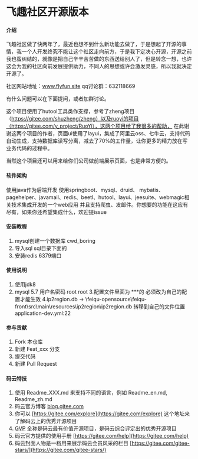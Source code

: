 # 飞趣社区开源版本

#### 介绍
飞趣社区做了快两年了，最近也想不到什么新功能去做了，于是想起了开源的事情，我一个人开发终究不能让这个社区走向前方，于是我下定决心开源，开源之前我也蛮纠结的，就像是把自己辛辛苦苦做的东西送给别人了，但是转念一想，也许这会为我的社区向前发展提供助力，不同人的思想或许会激发灵感，所以我就决定开源了。

社区网站地址：www.flyfun.site 
qq讨论群：632118669

有什么问题可以在下面提问，或者加群讨论。

这个项目使用了hutool工具类作支撑，参考了zheng项目（https://gitee.com/shuzheng/zheng）以及ruoyi的项目（https://gitee.com/y_project/RuoYi），这两个项目给了我很多的帮助，
在此谢谢这两个项目的作者，页面ui使用了layui，集成了阿里云oss、七牛云，支持代码自动生成，支持数据库读写分离，减去了70%的工作量，让你更多的精力放在写业务代码的过程中。

当然这个项目还可以用来给你们公司做前端展示页面，也是非常方便的。



#### 软件架构
使用java作为后端开发 使用springboot、mysql、druid、 mybatis、pagehelper、javamail、redis、beetl、hutool、layui、jeesuite、webmagic相关技术集成开发的一个web应用
并且支持爬虫、发邮件。你想要的功能在这应有尽有，如果你还希望集成什么，欢迎提issue


#### 安装教程

1. mysql创建一个数据库 cwd_boring
2. 导入sql sql目录下面的
3. 安装redis 6379端口

#### 使用说明

1. 使用jdk8
2. mysql 5.7 用户名密码 root root
3.配置文件里面为 ***的 必须改为自己的配置才能生效
4.ip2region.db -> \feiqu-opensource\feiqu-front\src\main\resources\ip2region\ip2region.db 转移到自己的文件位置 application-dev.yml:22


#### 参与贡献

1. Fork 本仓库
2. 新建 Feat_xxx 分支
3. 提交代码
4. 新建 Pull Request


#### 码云特技

1. 使用 Readme\_XXX.md 来支持不同的语言，例如 Readme\_en.md, Readme\_zh.md
2. 码云官方博客 [blog.gitee.com](https://blog.gitee.com)
3. 你可以 [https://gitee.com/explore](https://gitee.com/explore) 这个地址来了解码云上的优秀开源项目
4. [GVP](https://gitee.com/gvp) 全称是码云最有价值开源项目，是码云综合评定出的优秀开源项目
5. 码云官方提供的使用手册 [https://gitee.com/help](https://gitee.com/help)
6. 码云封面人物是一档用来展示码云会员风采的栏目 [https://gitee.com/gitee-stars/](https://gitee.com/gitee-stars/)
